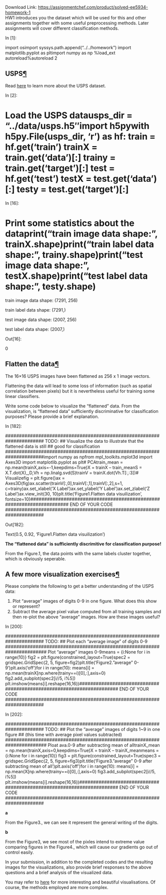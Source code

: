 Download Link: https://assignmentchef.com/product/solved-ee5934-homework-1
<br>
HW1 introduces you the dataset which will be used for this and other assignments together with some useful preprocessing methods. Later assignments will cover different classification methods.

In [1]:

import osimport syssys.path.append(“../../homework”) import matplotlib.pyplot as pltimport numpy as np %load_ext autoreload%autoreload 2

<h2>USPS<a href="#USPS">¶</a></h2>

Read <a href="https://www.kaggle.com/bistaumanga/usps-dataset">here</a> to learn more about the USPS dataset.

In [2]:

# Load the USPS datausps_dir = “../data/usps.h5″import h5pywith h5py.File(usps_dir, ‘r’) as hf:        train = hf.get(‘train’)        trainX = train.get(‘data’)[:]        trainy = train.get(‘target’)[:]        test = hf.get(‘test’)        testX = test.get(‘data’)[:]        testy = test.get(‘target’)[:]

In [16]:

# Print some statistics about the dataprint(“train image data shape:”, trainX.shape)print(“train label data shape:”, trainy.shape)print(“test image data shape:”, testX.shape)print(“test label data shape:”, testy.shape)

train image data shape: (7291, 256)

train label data shape: (7291,)

test image data shape: (2007, 256)

test label data shape: (2007,)

Out[16]:

0

<h2>Flatten the data<a href="#Flatten-the-data">¶</a></h2>

The 16×16 USPS images have been flattened as 256 x 1 image vectors.

Flattening the data will lead to some loss of information (such as spatial correlation between pixels) but it is nevertheless useful for training some linear classifiers.

Write some code below to visualize the “flattened” data. From the visualization, is “flattened data” sufficiently discriminative for classification purposes? Please provide a brief explanation.

In [182]:

###################################################################### TODO:                                                             ## Visualize the data to illustrate that the flattened data is still ## good for classification                                           ######################################################################import numpy as npfrom mpl_toolkits.mplot3d import Axes3D import matplotlib.pyplot as plt# PCAtrain_mean = np.mean(trainX,axis=-1,keepdims=True)X = trainX – train_meanS = X.T.dot(X)_,D,Vh = np.linalg.svd(S)trainV = trainX.dot(Vh.T[:,:3])# Visualizefig = plt.figure()ax = Axes3D(fig)ax.scatter(trainV[:,0],trainV[:,1],trainV[:,2],s=1, c=trainy)ax.set_xlabel(‘X Label’)ax.set_ylabel(‘Y Label’)ax.set_zlabel(‘Z Label’)ax.view_init(30, 10)plt.title(‘Figure1.Flatten data visuilization’, fontsize=10)######################################################################                       END OF YOUR CODE                            ######################################################################

Out[182]:

Text(0.5, 0.92, ‘Figure1.Flatten data visuilization’)

<strong>The “flattened data” is sufficiently discrimitive for classification purpose!</strong>

From the Figure.1, the data points with the same labels cluster together, which is obviously seperable.

<h2>A few more visualization exercises<a href="#A-few-more-visualization-exercises">¶</a></h2>

Please complete the following to get a better understanding of the USPS data:

<ol>

 <li>Plot “average” images of digits 0-9 in one figure. What does this show or represent?</li>

 <li>Subtract the average pixel value computed from all training samples and then re-plot the above “average” images. How are these images useful?</li>

</ol>

In [200]:

###################################################################### TODO:                                                             ## Plot each “average image” of digits 0-9                           ####################################################################### Plot “average” images 0-9means = {i:None for i in range(10)} fig2 = plt.figure(constrained_layout=True)spec2 = gridspec.GridSpec(2, 5, figure=fig2)plt.title(‘Figure2.”average” 0-9’)plt.axis(‘off’)for i in range(10):    means[i] = np.mean(trainX[np.where(trainy==i)[0],:],axis=0)     fig2.add_subplot(spec2[i//5, i%5])    plt.imshow(means[i].reshape(16,16))######################################################################                       END OF YOUR CODE                            ######################################################################

In [202]:

###################################################################### TODO:                                                             ## Plot the “average” images of digits 1~9 in one figure             ## (this time with average pixel values subtracted)                  ####################################################################### Ploat ava.0-9 after subtracting mean of alltrainX_mean = np.mean(trainX,axis=0,keepdims=True)X = trainX – trainX_meanmeans = {i:None for i in range(10)} fig3 = plt.figure(constrained_layout=True)spec3 = gridspec.GridSpec(2, 5, figure=fig3)plt.title(‘Figure3.”average” 0-9 after subtracting mean of all’)plt.axis(‘off’)for i in range(10):    means[i] = np.mean(X[np.where(trainy==i)[0],:],axis=0)     fig3.add_subplot(spec2[i//5, i%5])    plt.imshow(means[i].reshape(16,16))######################################################################                       END OF YOUR CODE                            ######################################################################

<strong>a</strong>

From the Figure3., we can see it represent the general writing of the digits.

<strong>b</strong>

From the Figure3, we see most of the pixles intend to extreme value comparing figures in the Figure4., which will cause our gradients go out of control easily.

In your submission, in addition to the completed codes and the resulting images for the visualizations, also provide brief responses to the above questions and a brief analysis of the visualized data.

You may refer to <a href="https://colah.github.io/posts/2014-10-Visualizing-MNIST/">here</a> for more interesting and beautiful visualisations. Of course, the methods employed are more complex.
